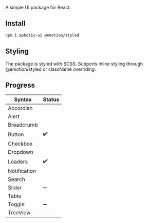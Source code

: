 A simple UI package for React.

## Install 
```bash
npm i aphotic-ui @emotion/styled
```
## Styling
The package is styled with SCSS. Supports inline styling through @emotion/styled or className overriding.

## Progress 
| Syntax      | Status             |
| ----------- | ------------------ |
| Accordian   |                    |
| Alert       |                    |
| Breadcrumb  |                    |
| Button      | :heavy_check_mark: |
| Checkbox    |                    |
| Dropdown    |                    |
| Loaders     | :heavy_check_mark: |
| Notification|                    |
| Search      |                    |
| Slider      | :heavy_minus_sign: |
| Table       |                    |
| Toggle      | :heavy_minus_sign: |
| TreeView    |                    |